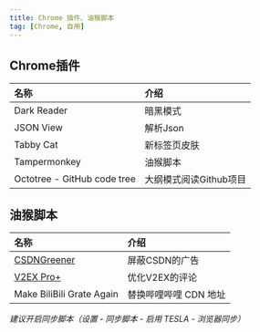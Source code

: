 ```yaml
---
title: Chrome 插件、油猴脚本
tag: [Chrome, 自用]
---
```


## Chrome插件

| 名称                          | 介绍             |
| :-------------------------- | :------------- |
| Dark Reader                 | 暗黑模式           |
| JSON View                   | 解析Json         |
| Tabby Cat                   | 新标签页皮肤         |
| Tampermonkey                | 油猴脚本           |
| Octotree - GitHub code tree | 大纲模式阅读Github项目 |

## 油猴脚本

| 名称                        | 介绍            |
| :------------------------ | :------------ |
| [CSDNGreener][]           | 屏蔽CSDN的广告     |
| [V2EX Pro+][]             | 优化V2EX的评论     |
| Make BiliBili Grate Again | 替换哔哩哔哩 CDN 地址 |

_建议开启同步脚本（设置 - 同步脚本 - 启用 TESLA - 浏览器同步）_

​​<!-- 下面是引用式链接-->

[CSDNGreener]: https://github.com/adlered/CSDNGreener

[V2EX Pro+]: https://greasyfork.org/zh-CN/scripts/456044-v2ex-pro
